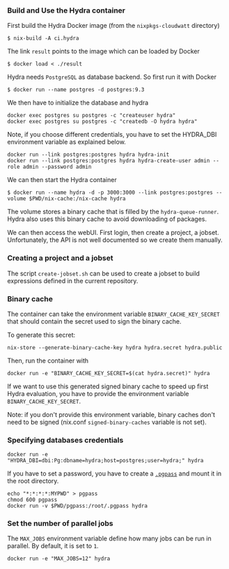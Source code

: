 ### Build and Use the Hydra container

First build the Hydra Docker image (from the `nixpkgs-cloudwatt` directory)
```
$ nix-build -A ci.hydra
```

The link `result` points to the image which can be loaded by Docker
```
$ docker load < ./result
```

Hydra needs `PostgreSQL` as database backend. So first run it with Docker
```
$ docker run --name postgres -d postgres:9.3
```

We then have to initialize the database and hydra

```
docker exec postgres su postgres -c "createuser hydra"
docker exec postgres su postgres -c "createdb -O hydra hydra"
```

Note, if you choose different credentials, you have to set the
HYDRA_DBI environment variable as explained below.

```
docker run --link postgres:postgres hydra hydra-init
docker run --link postgres:postgres hydra hydra-create-user admin --role admin --password admin
```

We can then start the Hydra container
```
$ docker run --name hydra -d -p 3000:3000 --link postgres:postgres --volume $PWD/nix-cache:/nix-cache hydra
```

The volume stores a binary cache that is filled by the
`hydra-queue-runner`. Hydra also uses this binary cache to avoid
downloading of packages.

We can then access the webUI. First login, then create a project, a
jobset. Unfortunately, the API is not well documented so we create
them manually.

### Creating a project and a jobset

The script `create-jobset.sh` can be used to create a jobset to build
expressions defined in the current repository.

### Binary cache

The container can take the environment variable `BINARY_CACHE_KEY_SECRET`
that should contain the secret used to sign the binary cache.

To generate this secret:
```
nix-store --generate-binary-cache-key hydra hydra.secret hydra.public
```

Then, run the container with
```
docker run -e "BINARY_CACHE_KEY_SECRET=$(cat hydra.secret)" hydra
```

If we want to use this generated signed binary cache to speed up first Hydra
evaluation, you have to provide the environment variable
`BINARY_CACHE_KEY_SECRET`.

Note: if you don't provide this environment variable, binary caches
      don't need to be signed (nix.conf `signed-binary-caches` variable is not set).

### Specifying databases credentials

```
docker run -e "HYDRA_DBI=dbi:Pg:dbname=hydra;host=postgres;user=hydra;" hydra
```

If you have to set a password, you have to create a
[`.pgpass`](https://www.postgresql.org/docs/9.3/static/libpq-pgpass.html)
and mount it in the root directory.
```
echo "*:*:*:*:MYPWD" > pgpass
chmod 600 pgpass
docker run -v $PWD/pgpass:/root/.pgpass hydra
```

### Set the number of parallel jobs

The `MAX_JOBS` environment variable define how many jobs can be run in
parallel. By default, it is set to `1`.

```
docker run -e "MAX_JOBS=12" hydra
```
